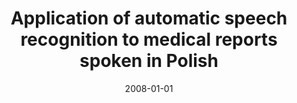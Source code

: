 ---
# Documentation: https://wowchemy.com/docs/managing-content/

title: Application of automatic speech recognition to medical reports spoken in Polish
subtitle: ''
summary: ''
authors:
- Bogumiła Hnatkowska
- sas
tags: []
categories: []
date: '2008-01-01'
lastmod: 2022-10-07T05:45:59Z
featured: false
draft: false

# Featured image
# To use, add an image named `featured.jpg/png` to your page's folder.
# Focal points: Smart, Center, TopLeft, Top, TopRight, Left, Right, BottomLeft, Bottom, BottomRight.
image:
  caption: ''
  focal_point: ''
  preview_only: false

# Projects (optional).
#   Associate this post with one or more of your projects.
#   Simply enter your project's folder or file name without extension.
#   E.g. `projects = ["internal-project"]` references `content/project/deep-learning/index.md`.
#   Otherwise, set `projects = []`.
projects: []
publishDate: '2022-10-07T05:45:58.333166Z'
publication_types:
- '2'
abstract: ''
publication: '*Journal of Medical Informatics & Technologies*'
url_pdf: http://jmit.us.edu.pl/cms/jmitjrn/12/MIT_2008-32.pdf
---